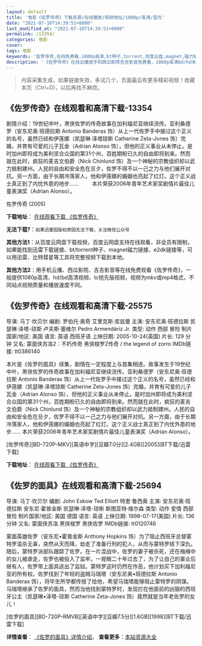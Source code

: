```yaml
---
layout: default
title: '电影《佐罗传奇》下载资源/在线播放/视频地址/1080p/高清/蓝光'
date: "2021-07-10T14:39:51+0800"
last_modified_at: "2021-07-10T14:39:51+0800"
permalink: /13354/
categories: 电影
cover:
tags: 电影
keywords: '佐罗传奇,在线免费看,1080p高清,bt种子,torrent,百度云盘,magnet,磁力链,迅雷下载资源'
description: '《佐罗传奇》在线云播放手机西瓜影院吉吉影音免费看，1080p高清bd/hd未删减完整版和tc抢先枪版，mkv/mp4格式，附带bt/torrent种子、magnet/磁力链、百度云盘、网盘资源迅雷下载链接'
---
```


>内容采集生成，如果链接失效，多试几个，页面最后有更多精彩视频！收藏本页（Ctrl+D)，以后再找不麻烦。


## 《佐罗传奇》在线观看和高清下载-13354

剧情介绍：19世纪中叶，黑侠佐罗的传奇故事在加利福尼亚继续流传。亚利桑德罗（安东尼奥·班德拉斯 Antonio Banderas 饰）从上一代佐罗手中接过这个正义的名号，虽然已经和伊莲娜（凯瑟琳·泽塔琼斯 Catherine Zeta-Jones 饰）完婚，并育有可爱的儿子瓦金（Adrian Alonso 饰），但他的正义事业从未停止。是时加州即将成为美利坚合众国的第31个州，百姓期盼已久的自由即将到来。然而就在此时，疯狂的麦吉文伯爵（Nick Chinlund 饰）及一个神秘的宗教组织却以武力抵制建州。人民的自由和安全危在旦夕，佐罗不得不以一己之力与他们展开对抗。另一方面，由于长期冷落家人，他和伊莲娜的婚姻也亮起了红灯。这个正义战士真正到了内忧外患的地步……  　　本片荣获2006年青年艺术家奖剧情片最佳儿童表演奖（Adrian Alonso）。


佐罗传奇 (2005)

**下载地址**： [在线观看下载 《佐罗传奇》](https://www.btbtdy.me/btdy/dy5834.html) 


**无法下载?**：`如果迅雷因版权原因无法下载，关注微信公众号 `

**其他方法1**：从百度云网盘下载视频，百度云网盘支持在线观看，非会员有限制，如果能找到迅雷下载链接、bt/torrent种子、magnet磁力链接、e2dk链接等，可以用迅雷、比特彗星等工具将完整视频下载到本地。

**其他方法2**：用手机云播、西瓜影院、吉吉影音等在线免费观看《佐罗传奇》，一般提供1080p高清、hd/bd高清视频、tc抢先版视频，视频为mkv或mp4格式，不同站点视频质量和播放速度不同。


## 《佐罗传奇》在线观看和高清下载-25575

导演: 马丁·坎贝尔 编剧: 罗伯托·奥奇 艾里克斯·库兹曼 主演: 安东尼奥·班德拉斯 凯瑟琳·泽塔-琼斯 卢夫斯·塞维尔 Pedro Armendáriz Jr. 类型: 动作 西部 冒险 制片国家/地区: 美国 语言: 英语 西班牙语 上映日期: 2005-10-24(英国) 片长: 129 分钟 又名: 蒙面侠苏洛2：不朽传奇 黑侠梭罗Z传奇 / the legend of zorro IMDb链接: tt0386140

本片是《佐罗的面具》续集，剧情在一定程度上与首集相连。故事发生于19世纪中叶，黑侠佐罗的传奇故事在加利福尼亚继续流传。亚利桑德罗（安东尼奥·班德拉斯 Antonio Banderas 饰）从上一代佐罗手中接过这个正义的名号，虽然已经和伊莲娜（凯瑟琳·泽塔琼斯 Catherine Zeta-Jones 饰）完婚，并育有可爱的儿子瓦金（Adrian Alonso 饰），但他的正义事业从未停止。是时加州即将成为美利坚合众国的第31个州，百姓期盼已久的自由即将到来。然而就在此时，疯狂的麦吉文伯爵（Nick Chinlund 饰）及一个神秘的宗教组织却以武力抵制建州。人民的自由和安全危在旦夕，佐罗不得不以一己之力与他们展开对抗。另一方面，由于长期冷落家人，他和伊莲娜的婚姻也亮起了红灯。这个正义战士真正到了内忧外患的地步…… 本片荣获2006年青年艺术家奖剧情片最佳儿童表演奖（Adrian Alonso）。


[佐罗传奇][BD-720P-MKV][英语中字][豆瓣7.0分][2.4GB][2005][BT下载/迅雷下载]

**下载地址**： [在线观看下载 《佐罗传奇》](https://www.btdx8.com/torrent/the_legend_of_zorro_2005.html) 


## 《佐罗的面具》在线观看和高清下载-25694

导演: 马丁·坎贝尔 编剧: John Eskow Ted Elliott 特里·鲁西奥 主演: 安东尼奥·班德拉斯 安东尼·霍普金斯 凯瑟琳·泽塔-琼斯 斯图亚特·维尔森 类型: 动作 爱情 西部 冒险 制片国家/地区: 美国 德国 语言: 英语 上映日期: 1998-07-17(美国) 片长: 136分钟 又名: 蒙面侠苏洛 黑侠梭罗 黑侠佐罗 IMDb链接: tt0120746

蒙面英雄佐罗（安东尼•霍普金斯 Anthony Hopkins 饰）为了阻止西班牙总督蒙特罗滥杀无辜，突然从天而降，劫走了准备行刑的犯人，从而与蒙特罗结下深仇。随后，蒙特罗派部队跟踪了佐罗。在一片混战中，佐罗的妻子被杀死，还在襁褓中的女儿被虐走，佐罗也被投入了监牢。一晃眼二十年过去了，为了让自己的事业后继有人，佐罗带上面具逃出了监狱。蒙特罗这时仍然在作恶，他计划买下加利福尼亚的所有权。佐罗找到了年轻的盗贼马瑞塔（安东尼奥•班德拉斯 Antonio Banderas 饰），将毕生所学都传授了给他，希望马瑞塔能够阻止蒙特罗的阴谋。马瑞塔继承了佐罗的面具，然而当他找到蒙特罗时，发现拦在他面前的凶狠的西班牙公主（凯瑟琳•泽塔-琼斯 Catherine Zeta-Jones 饰）竟然就是当年老佐罗的女儿！


[佐罗的面具][BD-720P-RMVB][英语中字][豆瓣7.5分][1.6GB][1998][BT下载/迅雷下载]

**详情查看**： [《佐罗的面具》详情介绍](/movie/25694/)， **查看更多**：[本站资源大全](/movie/t/all/)

